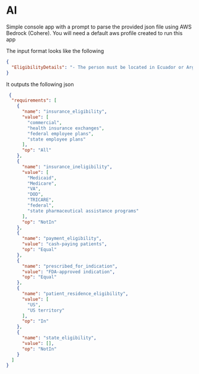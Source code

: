 # AI

Simple console app with a prompt to parse the provided json file using AWS Bedrock (Cohere).
You will need a default aws profile created to run this app

The input format looks like the following

```json
{
  "EligibilityDetails": "- The person must be located in Ecuador or Argentina\n- Must be less than 18 years old\n- Must have enough money to sustain itself\n- Must be willing to relocate\n- Must has a bank account in the XYZ Bank and in the WWW Bank\n- Can be graduated from any university except: ABC University and CBA University"
}
```

It outputs the following json

```json
 {
  "requirements": [
    {
      "name": "insurance_eligibility",
      "value": [
        "commercial",
        "health insurance exchanges",
        "federal employee plans",
        "state employee plans"
      ],
      "op": "All"
    },
    {
      "name": "insurance_ineligibility",
      "value": [
        "Medicaid",
        "Medicare",
        "VA",
        "DOD",
        "TRICARE",
        "federal",
        "state pharmaceutical assistance programs"
      ],
      "op": "NotIn"
    },
    {
      "name": "payment_eligibility",
      "value": "cash-paying patients",
      "op": "Equal"
    },
    {
      "name": "prescribed_for_indication",
      "value": "FDA-approved indication",
      "op": "Equal"
    },
    {
      "name": "patient_residence_eligibility",
      "value": [
        "US",
        "US territory"
      ],
      "op": "In"
    },
    {
      "name": "state_eligibility",
      "value": [],
      "op": "NotIn"
    }
  ]
}
```

